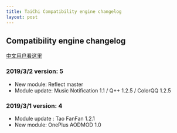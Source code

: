 ```yaml
---
title: TaiChi Compatibility engine changelog
layout: post
---
```


## Compatibility engine changelog

[中文用户看这里](changelog_cn)

### 2019/3/2 version: 5

- New module: Reflect master
- Module update: Music Notification 1.1 / Q++ 1.2.5 / ColorQQ 1.2.5 

### 2019/3/1 version: 4

- Module update : Tao FanFan 1.2.1
- New module: OnePlus AODMOD 1.0

